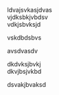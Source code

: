 ldvajsvkasjdvas  
vjdksbkjvbdsv  
vdkjsbvksjd

vskdbdsbvs

avsdvasdv

dkdvksjbvkj  
dkvjbsjvkbd

dsvakjbvaksd
